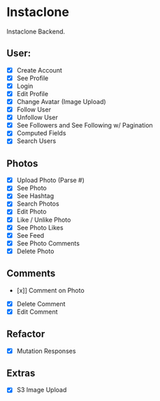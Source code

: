 # Instaclone

Instaclone Backend.

## User:

- [x] Create Account
- [x] See Profile
- [x] Login
- [x] Edit Profile
- [x] Change Avatar (Image Upload)
- [x] Follow User
- [x] Unfollow User
- [x] See Followers and See Following w/ Pagination
- [x] Computed Fields
- [x] Search Users

## Photos

- [x] Upload Photo (Parse #)
- [x] See Photo
- [x] See Hashtag
- [x] Search Photos
- [x] Edit Photo
- [x] Like / Unlike Photo
- [x] See Photo Likes
- [x] See Feed
- [x] See Photo Comments
- [x] Delete Photo

## Comments

- [x]] Comment on Photo
- [x] Delete Comment
- [x] Edit Comment

## Refactor

- [x] Mutation Responses

## Extras

- [x] S3 Image Upload